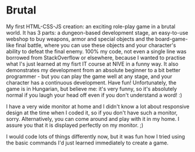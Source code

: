 # Brutal
My first HTML-CSS-JS creation: an exciting role-play game in a brutal world. It has 3 parts: a dungeon-based development stage, an easy-to-use webshop to buy weapons, armor and special objects and the board-game-like final battle, where you can use these objects and your character's ability to defeat the final enemy. 100% my code, not even a single line was borrowed from StackOverflow or elsewhere, because I wanted to practise what I's just learned at my fisrt IT course at NIVE in a funny way. It also demonstrates my development from an absolute beginner to a bit better programmer - but you can play the game well at any stage, and your character has a continuous development. Have fun! Unfortunately, the game is in Hungarian, but believe me: it's very funny, so it's absolutely normal if you laugh your head off even if you don't understand a word! :)

I have a very wide monitor at home and I didn't know a lot about responsive design at the time when I coded it, so if you don't have such a monitor, sorry. Alternatively, you can come around and play with it in my home. I assure you that it is displayed perfectly on my monitor. ;)

I would code lots of things differently now, but it was fun how I tried using the basic commands I'd just learned immediately to create a game.
